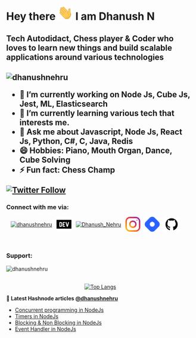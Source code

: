 <h1 align="left">Hey there <img src="https://raw.githubusercontent.com/DhanushNehru/DhanushNehru/master/assets/wave.gif" width="40px" height="40px"> I am Dhanush N </h1>

<h2>Tech Autodidact, Chess player & Coder who loves to learn new things and build scalable applications around various technologies<h2>

<p align="left"> <img src="https://komarev.com/ghpvc/?username=dhanushnehru&label=Profile%20views&color=0e75b6&style=flat" alt="dhanushnehru" /> </p>

- 🔭 I’m currently working on Node Js, Cube Js, Jest, ML, Elasticsearch
- 🌱 I’m currently learning various tech that interests me.
- 💬 Ask me about Javascript, Node Js, React Js, Python, C#, C, Java, Redis
- 😄 Hobbies: Piano, Mouth Organ, Dance, Cube Solving
- ⚡ Fun fact: Chess Champ

<a href="https://twitter.com/Dhanush_Nehru"><img alt="Twitter Follow" src="https://img.shields.io/twitter/follow/Dhanush_Nehru?label=Twitter&style=for-the-badge&logo=twitter&color=1DA1F2"> </a>


<h3 align="left"> Connect with me via: </h3>
<p align="left">&nbsp&nbsp
<a href="https://codepen.io/dhanushnehru" target="blank"><img align="center" src="https://raw.githubusercontent.com/rahuldkjain/github-profile-readme-generator/master/src/images/icons/Social/codepen.svg" alt="dhanushnehru" height="40" width="40" /></a>&nbsp&nbsp
<a href="https://dev.to/dhanushnehru" target="blank"><img align="center" src="https://raw.githubusercontent.com/DhanushNehru/DhanushNehru/master/assets/dev-dot-to.svg" alt="dhanushnehru" height="40" width="40" /></a>&nbsp&nbsp
<a href="https://twitter.com/Dhanush_Nehru" target="blank"><img align="center" src="https://raw.githubusercontent.com/rahuldkjain/github-profile-readme-generator/master/src/images/icons/Social/twitter.svg" alt="Dhanush_Nehru" height="40" width="40" /></a>&nbsp&nbsp
<a href="https://instagram.com/dhanush_nehru" target="blank"><img align="center" src="https://raw.githubusercontent.com/DhanushNehru/DhanushNehru/master/assets/instagram.svg" alt="dhanush_nehru" height="40" width="40" /></a>&nbsp&nbsp
<a href="https://hashnode.com/@dhanushnehru"><img align="center" src="https://github.com/DhanushNehru/DhanushNehru/blob/master/assets/Hashnode.png" title="Hashnode" alt="Hashnode blog"  height="40" width="40"/></a>&nbsp&nbsp
<a href="https://github.com/DhanushNehru"><img align="center" src="https://github.com/DhanushNehru/DhanushNehru/blob/master/assets/Github.png" title="GitHub" alt="GitHub" height="40" width="40"/></a>
</p>&nbsp&nbsp

<h3 align="left">Support:</h3>

<p><a href="https://ko-fi.com/dhanushnehru"> <img align="left" src="https://cdn.buymeacoffee.com/buttons/v2/default-yellow.png" height="50" width="210" alt="dhanushnehru" /></a></p>

<br></br>
 
[![Top Langs](https://github-readme-stats.vercel.app/api/top-langs/?username=DhanushNehru&layout=compact&theme=tokyonight)](https://github.com/anuraghazra/github-readme-stats)

<!-- **📕 Latest dev.to posts [@dhanushnehru](https://dev.to/dhanushnehru)** -->
<!-- DEVTO-BLOG-LIST:START -->
<!-- DEVTO-BLOG-LIST:END --> 

**📕 Latest Hashnode articles [@dhanushnehru](https://hashnode.com/@dhanushnehru)**

<!-- HASHNODE-BLOG-LIST:START -->
- [Concurrent programming in NodeJs](https://dhanushnehru.hashnode.dev/concurrent-programming-in-nodejs)
- [Timers in NodeJs](https://dhanushnehru.hashnode.dev/timers-in-nodejs)
- [Blocking &amp; Non Blocking in NodeJs](https://dhanushnehru.hashnode.dev/blocking-non-blocking-in-nodejs)
- [Event Handler in NodeJs](https://dhanushnehru.hashnode.dev/event-handler-in-nodejs)
<!-- HASHNODE-BLOG-LIST:END -->

<img src="https://holopin.me/dhanushnehru" alt="" class="image--center mx-auto">
